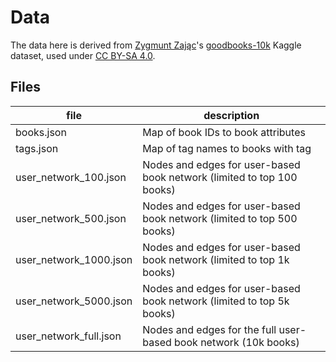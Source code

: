 # Data

The data here is derived from [Zygmunt Zając](https://github.com/zygmuntz)'s
[goodbooks-10k](https://www.kaggle.com/zygmunt/goodbooks-10k) Kaggle dataset,
used under [CC BY-SA 4.0](https://creativecommons.org/licenses/by-sa/4.0/).

## Files

| file | description |
| --- | --- |
| books.json | Map of book IDs to book attributes |
| tags.json | Map of tag names to books with tag |
| user_network_100.json | Nodes and edges for user-based book network (limited to top 100 books) |
| user_network_500.json | Nodes and edges for user-based book network (limited to top 500 books) |
| user_network_1000.json | Nodes and edges for user-based book network (limited to top 1k books) |
| user_network_5000.json | Nodes and edges for user-based book network (limited to top 5k books) |
| user_network_full.json | Nodes and edges for the full user-based book network (10k books) |

